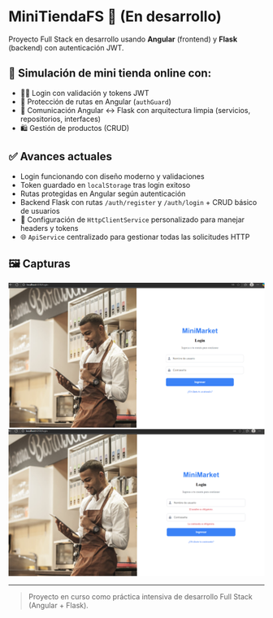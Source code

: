 # MiniTiendaFS 🛒 (En desarrollo)

Proyecto Full Stack en desarrollo usando **Angular** (frontend) y **Flask** (backend) con autenticación JWT.

## 🧪 Simulación de mini tienda online con:

- 🧑‍💻 Login con validación y tokens JWT
- 🔐 Protección de rutas en Angular (`authGuard`)
- 🔄 Comunicación Angular ↔️ Flask con arquitectura limpia (servicios, repositorios, interfaces)
- 🛍️ Gestión de productos (CRUD)

## ✅ Avances actuales

- Login funcionando con diseño moderno y validaciones
- Token guardado en `localStorage` tras login exitoso
- Rutas protegidas en Angular según autenticación
- Backend Flask con rutas `/auth/register` y `/auth/login` + CRUD básico de usuarios
- 🧰 Configuración de `HttpClientService` personalizado para manejar headers y tokens
- 🌐 `ApiService` centralizado para gestionar todas las solicitudes HTTP


## 🖼️ Capturas

![Login](docs/login.png)
![Validación](docs/login1.2.png)

---

> Proyecto en curso como práctica intensiva de desarrollo Full Stack (Angular + Flask).
